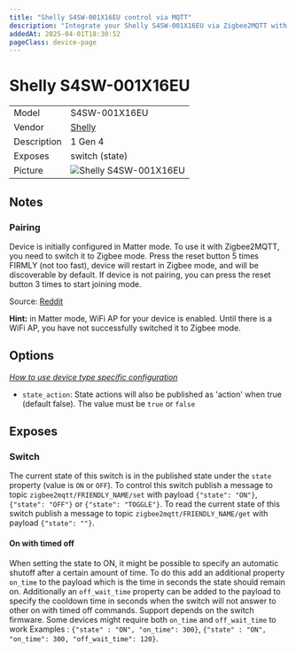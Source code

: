 ```yaml
---
title: "Shelly S4SW-001X16EU control via MQTT"
description: "Integrate your Shelly S4SW-001X16EU via Zigbee2MQTT with whatever smart home infrastructure you are using without the vendor's bridge or gateway."
addedAt: 2025-04-01T18:30:52
pageClass: device-page
---
```


<!-- !!!! -->
<!-- ATTENTION: This file is auto-generated through docgen! -->
<!-- You can only edit the "Notes"-Section between the two comment lines "Notes BEGIN" and "Notes END". -->
<!-- Do not use h1 or h2 heading within "## Notes"-Section. -->
<!-- !!!! -->

# Shelly S4SW-001X16EU

|     |     |
|-----|-----|
| Model | S4SW-001X16EU  |
| Vendor  | [Shelly](/supported-devices/#v=Shelly)  |
| Description | 1 Gen 4 |
| Exposes | switch (state) |
| Picture | ![Shelly S4SW-001X16EU](https://www.zigbee2mqtt.io/images/devices/S4SW-001X16EU.png) |


<!-- Notes BEGIN: You can edit here. Add "## Notes" headline if not already present. -->
## Notes



### Pairing
Device is initially configured in Matter mode. To use it with Zigbee2MQTT, you need to switch it to Zigbee mode.
Press the reset button 5 times FIRMLY (not too fast), device will restart in Zigbee mode, and will be discoverable by default.
If device is not pairing, you can press the reset button 3 times to start joining mode.

Source: [Reddit](https://www.reddit.com/r/homeassistant/comments/1jnh3z4/comment/mndq4j1/)

__Hint:__ in Matter mode, WiFi AP for your device is enabled. Until there is a WiFi AP, you have not successfully switched it to Zigbee mode.
<!-- Notes END: Do not edit below this line -->



## Options
*[How to use device type specific configuration](../guide/configuration/devices-groups.md#specific-device-options)*

* `state_action`: State actions will also be published as 'action' when true (default false). The value must be `true` or `false`


## Exposes

### Switch 
The current state of this switch is in the published state under the `state` property (value is `ON` or `OFF`).
To control this switch publish a message to topic `zigbee2mqtt/FRIENDLY_NAME/set` with payload `{"state": "ON"}`, `{"state": "OFF"}` or `{"state": "TOGGLE"}`.
To read the current state of this switch publish a message to topic `zigbee2mqtt/FRIENDLY_NAME/get` with payload `{"state": ""}`.

#### On with timed off
When setting the state to ON, it might be possible to specify an automatic shutoff after a certain amount of time. To do this add an additional property `on_time` to the payload which is the time in seconds the state should remain on.
Additionally an `off_wait_time` property can be added to the payload to specify the cooldown time in seconds when the switch will not answer to other on with timed off commands.
Support depends on the switch firmware. Some devices might require both `on_time` and `off_wait_time` to work
Examples : `{"state" : "ON", "on_time": 300}`, `{"state" : "ON", "on_time": 300, "off_wait_time": 120}`.


